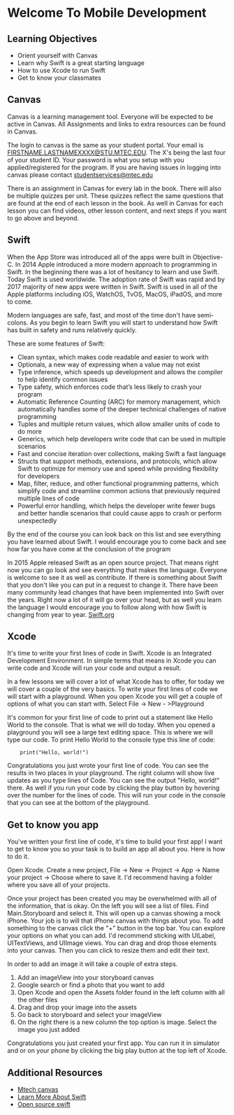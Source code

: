# Welcome To Mobile Development


## Learning Objectives

- Orient yourself with Canvas
- Learn why Swift is a great starting language
- How to use Xcode to run Swift
- Get to know your classmates


## Canvas

Canvas is a learning management tool. Everyone will be expected to be active in Canvas. All Assignments and links to extra resources can be found in Canvas.

The login to canvas is the same as your student portal. Your email is FIRSTNAME.LASTNAMEXXXX@STU.MTEC.EDU. The X's being the last four of your student ID. Your password is what you setup with you applied/registered for the program. If you are having issues in logging into canvas please contact studentservices@mtec.edu

There is an assignment in Canvas for every lab in the book. There will also be multiple quizzes per unit. These quizzes reflect the same questions that are found at the end of each lesson in the book. As well in Canvas for each lesson you can find videos, other lesson content, and next steps if you want to go above and beyond.

## Swift

When the App Store was introduced all of the apps were built in Objective-C. In 2014 Apple introduced a more modern approach to programming in Swift. In the beginning there was a lot of hesitancy to learn and use Swift. Today Swift is used worldwide. The adoption rate of Swift was rapid and by 2017 majority of new apps were written in Swift. Swift is used in all of the Apple platforms including iOS, WatchOS, TvOS, MacOS, iPadOS, and more to come.

Modern languages are safe, fast, and most of the time don't have semi-colons. As you begin to learn Swift you will start to understand how Swift has built in safety and runs relatively quickly.

These are some features of Swift:
- Clean syntax, which makes code readable and easier to work with
- Optionals, a new way of expressing when a value may not exist
- Type inference, which speeds up development and allows the compiler to help identify common issues
- Type safety, which enforces code that’s less likely to crash your program
- Automatic Reference Counting (ARC) for memory management, which automatically handles some of the deeper technical challenges of native programming
- Tuples and multiple return values, which allow smaller units of code to do more
- Generics, which help developers write code that can be used in multiple scenarios
- Fast and concise iteration over collections, making Swift a fast language
- Structs that support methods, extensions, and protocols, which allow Swift to optimize for memory use and speed while providing flexibility for developers
- Map, filter, reduce, and other functional programming patterns, which simplify code and streamline common actions that previously required multiple lines of code
- Powerful error handling, which helps the developer write fewer bugs and better handle scenarios that could cause apps to crash or perform unexpectedly

By the end of the course you can look back on this list and see everything you have learned about Swift. I would encourage you to come back and see how far you have come at the conclusion of the program

In 2015 Apple released Swift as an open source project. That means right now you can go look and see everything that makes the language. Everyone is welcome to see it as well as contribute. If there is something about Swift that you don't like you can put in a request to change it. There have been many community lead changes that have been implemented into Swift over the years. Right now a lot of it will go over your head, but as well you learn the language I would encourage you to follow along with how Swift is changing from year to year. [Swift.org](https://swift.org)

## Xcode

It's time to write your first lines of code in Swift. Xcode is an Integrated Development Environment. In simple terms that means in Xcode you can write code and Xcode will run your code and output a result.

In a few lessons we will cover a lot of what Xcode has to offer, for today we will cover a couple of the very basics. To write your first lines of code we will start with a playground. When you open Xcode you will get a couple of options of what you can start with. Select File -> New - >Playground

It's common for your first line of code to print out a statement like Hello World to the console. That is what we will do today. When you opened a playground you will see a large text editing space. This is where we will type our code. To print Hello World to the console type this line of code: 
```
	print("Hello, world!")
```
Congratulations you just wrote your first line of code. You can see the results in two places in your playground. The right column will show live updates as you type lines of Code. You can see the output "Hello, world!" there. As well if you run your code by clicking the play button by hovering over the number for the lines of code. This will run your code in the console that you can see at the bottom of the playground.


## Get to know you app

You've written your first line of code, it's time to build your first app! I want to get to know you so your task is to build an app all about you. Here is how to do it.

Open Xcode. Create a new project, File -> New -> Project -> App -> Name your project -> Choose where to save it. I'd recommend having a folder where you save all of your projects.

Once your project has been created you may be overwhelmed with all of the information, that is okay. On the left you will see a list of files. Find Main.Storyboard and select it. This will open up a canvas showing a mock iPhone. Your job is to will that iPhone canvas with things about you. To add something to the canvas click the "+" button in the top bar. You can explore your options on what you can add. I'd recommend sticking with UILabel, UITextViews, and UIImage views. You can drag and drop those elements into your canvas. Then you can click to resize them and edit their text.

In order to add an image it will take a couple of extra steps.
1. Add an imageView into your storyboard canvas
2. Google search or find a photo that you want to add
3. Open Xcode and open the Assets folder found in the left column with all the other files
4. Drag and drop your image into the assets
5. Go back to storyboard and select your imageView
6. On the right there is a new column the top option is image. Select the image you just added

Congratulations you just created your first app. You can run it in simulator and or on your phone by clicking the big play button at the top left of Xcode.


## Additional Resources

- [Mtech canvas](https://mtec.instructure.com)
- [Learn More About Swift](https://developer.apple.com/swift/)
- [Open source swift](https://github.com/apple/swift)
